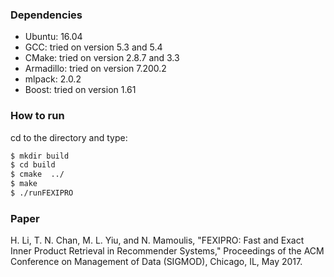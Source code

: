 ### Dependencies
  - Ubuntu: 16.04
  - GCC: tried on version 5.3 and 5.4
  - CMake: tried on version 2.8.7 and 3.3
  - Armadillo: tried on version 7.200.2
  - mlpack: 2.0.2
  - Boost: tried on version 1.61
    
### How to run

cd to the directory and type:

```sh
$ mkdir build
$ cd build
$ cmake  ../
$ make
$ ./runFEXIPRO
```

### Paper

H. Li, T. N. Chan, M. L. Yiu, and N. Mamoulis, "FEXIPRO: Fast and Exact Inner Product Retrieval in Recommender Systems," Proceedings of the ACM Conference on Management of Data (SIGMOD), Chicago, IL, May 2017.